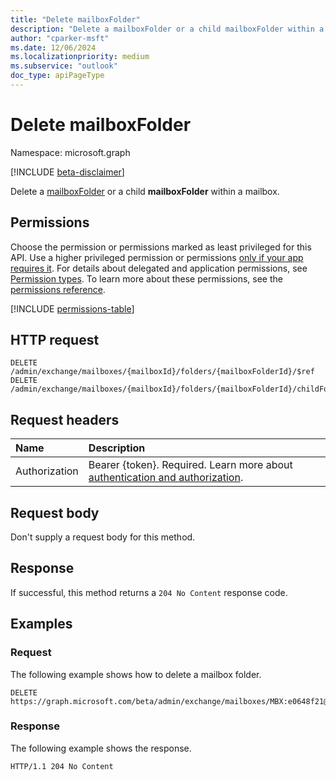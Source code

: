 ```yaml
---
title: "Delete mailboxFolder"
description: "Delete a mailboxFolder or a child mailboxFolder within a mailbox."
author: "cparker-msft"
ms.date: 12/06/2024
ms.localizationpriority: medium
ms.subservice: "outlook"
doc_type: apiPageType
---
```


# Delete mailboxFolder

Namespace: microsoft.graph

[!INCLUDE [beta-disclaimer](../../includes/beta-disclaimer.md)]

Delete a [mailboxFolder](../resources/mailboxfolder.md) or a child **mailboxFolder** within a mailbox.

## Permissions

Choose the permission or permissions marked as least privileged for this API. Use a higher privileged permission or permissions [only if your app requires it](/graph/permissions-overview#best-practices-for-using-microsoft-graph-permissions). For details about delegated and application permissions, see [Permission types](/graph/permissions-overview#permission-types). To learn more about these permissions, see the [permissions reference](/graph/permissions-reference).

<!-- {
  "blockType": "permissions",
  "name": "mailbox-delete-folders-permissions"
}
-->
[!INCLUDE [permissions-table](../includes/permissions/mailbox-delete-folders-permissions.md)]

## HTTP request

<!-- {
  "blockType": "ignored"
}
-->
``` http
DELETE /admin/exchange/mailboxes/{mailboxId}/folders/{mailboxFolderId}/$ref
DELETE /admin/exchange/mailboxes/{mailboxId}/folders/{mailboxFolderId}/childFolders/{mailboxFolderId}/$ref
```

## Request headers

|Name|Description|
|:---|:---|
|Authorization|Bearer {token}. Required. Learn more about [authentication and authorization](/graph/auth/auth-concepts).|

## Request body

Don't supply a request body for this method.

## Response

If successful, this method returns a `204 No Content` response code.

## Examples

### Request

The following example shows how to delete a mailbox folder.
<!-- {
  "blockType": "request",
  "name": "delete_mailboxfolder",
  "sampleKeys": ["MBX:e0648f21@aab09c93", "AAMkAGVmMDEzM"]
}
-->
``` http
DELETE https://graph.microsoft.com/beta/admin/exchange/mailboxes/MBX:e0648f21@aab09c93/folders/AAMkAGVmMDEzM/$ref
```

### Response

The following example shows the response.

<!-- {
  "blockType": "response",
  "truncated": true
}
-->
``` http
HTTP/1.1 204 No Content
```
